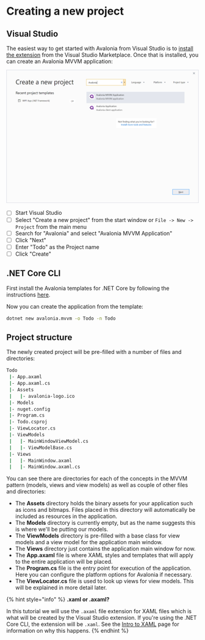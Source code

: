 # Creating a new project

## Visual Studio <a id="visual-studio"></a>

The easiest way to get started with Avalonia from Visual Studio is to [install the extension](https://marketplace.visualstudio.com/items?itemName=AvaloniaTeam.AvaloniaforVisualStudio) from the Visual Studio Marketplace. Once that is installed, you can create an Avalonia MVVM application:

![](../../.gitbook/assets/image%20%285%29.png)

* [ ] Start Visual Studio
* [ ] Select "Create a new project" from the start window or `File -> New -> Project` from the main menu
* [ ] Search for "Avalonia" and select "Avalonia MVVM Application"
* [ ] Click "Next"
* [ ] Enter "Todo" as the Project name
* [ ] Click "Create"

## .NET Core CLI <a id="net-core-cli"></a>

First install the Avalonia templates for .NET Core by following the instructions [here](https://github.com/AvaloniaUI/avalonia-dotnet-templates).

Now you can create the application from the template:

```bash
dotnet new avalonia.mvvm -o Todo -n Todo
```

## Project structure <a id="project-structure"></a>

The newly created project will be pre-filled with a number of files and directories:

```bash
Todo
 |- App.axaml
 |- App.axaml.cs
 |- Assets
 |   |- avalonia-logo.ico
 |- Models 
 |- nuget.config 
 |- Program.cs
 |- Todo.csproj
 |- ViewLocator.cs
 |- ViewModels
 |   |- MainWindowViewModel.cs
 |   |- ViewModelBase.cs
 |- Views
 |   |- MainWindow.axaml
 |   |- MainWindow.axaml.cs
```

You can see there are directories for each of the concepts in the MVVM pattern \(models, views and view models\) as well as couple of other files and directories:

* The **Assets** directory holds the binary assets for your application such as icons and bitmaps. Files placed in this directory will automatically be included as resources in the application.
* The **Models** directory is currently empty, but as the name suggests this is where we'll be putting our models.
* The **ViewModels** directory is pre-filled with a base class for view models and a view model for the application main window.
* The **Views** directory just contains the application main window for now.
* The **App.axaml** file is where XAML styles and templates that will apply to the entire application will be placed.
* The **Program.cs** file is the entry point for execution of the application. Here you can configure the platform options for Avalonia if necessary.
* The **ViewLocator.cs** file is used to look up views for view models. This will be explained in more detail later.

{% hint style="info" %}
**.xaml or .axaml?**

In this tutorial we will use the `.axaml` file extension for XAML files which is what will be created by the Visual Studio extension. If you're using the .NET Core CLI, the extension will be `.xaml`. See the [Intro to XAML](https://docs.avaloniaui.net/guides/basics/introduction-to-xaml#xaml-or-axaml-file) page for information on why this happens.
{% endhint %}

